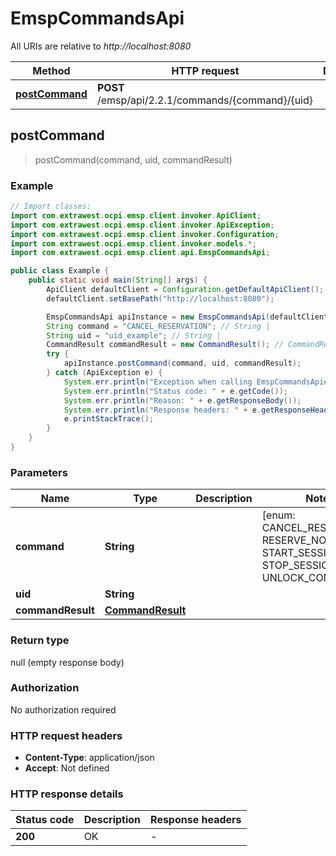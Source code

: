 # EmspCommandsApi

All URIs are relative to *http://localhost:8080*

| Method | HTTP request | Description |
|------------- | ------------- | -------------|
| [**postCommand**](EmspCommandsApi.md#postCommand) | **POST** /emsp/api/2.2.1/commands/{command}/{uid} |  |



## postCommand

> postCommand(command, uid, commandResult)



### Example

```java
// Import classes:
import com.extrawest.ocpi.emsp.client.invoker.ApiClient;
import com.extrawest.ocpi.emsp.client.invoker.ApiException;
import com.extrawest.ocpi.emsp.client.invoker.Configuration;
import com.extrawest.ocpi.emsp.client.invoker.models.*;
import com.extrawest.ocpi.emsp.client.api.EmspCommandsApi;

public class Example {
    public static void main(String[] args) {
        ApiClient defaultClient = Configuration.getDefaultApiClient();
        defaultClient.setBasePath("http://localhost:8080");

        EmspCommandsApi apiInstance = new EmspCommandsApi(defaultClient);
        String command = "CANCEL_RESERVATION"; // String | 
        String uid = "uid_example"; // String | 
        CommandResult commandResult = new CommandResult(); // CommandResult | 
        try {
            apiInstance.postCommand(command, uid, commandResult);
        } catch (ApiException e) {
            System.err.println("Exception when calling EmspCommandsApi#postCommand");
            System.err.println("Status code: " + e.getCode());
            System.err.println("Reason: " + e.getResponseBody());
            System.err.println("Response headers: " + e.getResponseHeaders());
            e.printStackTrace();
        }
    }
}
```

### Parameters


| Name | Type | Description  | Notes |
|------------- | ------------- | ------------- | -------------|
| **command** | **String**|  | [enum: CANCEL_RESERVATION, RESERVE_NOW, START_SESSION, STOP_SESSION, UNLOCK_CONNECTOR] |
| **uid** | **String**|  | |
| **commandResult** | [**CommandResult**](CommandResult.md)|  | |

### Return type

null (empty response body)

### Authorization

No authorization required

### HTTP request headers

- **Content-Type**: application/json
- **Accept**: Not defined


### HTTP response details
| Status code | Description | Response headers |
|-------------|-------------|------------------|
| **200** | OK |  -  |

